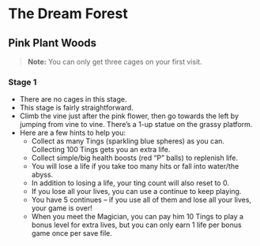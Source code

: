 # The Dream Forest

## Pink Plant Woods

> **Note:** You can only get three cages on your first visit.

### Stage 1

- There are no cages in this stage.
- This stage is fairly straightforward.
- Climb the vine just after the pink flower, then go towards the left by jumping from vine to vine. There’s a 1-up statue on the grassy platform.
- Here are a few hints to help you:
  - Collect as many Tings (sparkling blue spheres) as you can. Collecting 100 Tings gets you an extra life.
  - Collect simple/big health boosts (red “P” balls) to replenish life.
  - You will lose a life if you take too many hits or fall into water/the abyss.
  - In addition to losing a life, your ting count will also reset to 0.
  - If you lose all your lives, you can use a continue to keep playing.
  - You have 5 continues – if you use all of them and lose all your lives, your game is over!
  - When you meet the Magician, you can pay him 10 Tings to play a bonus level for extra lives, but you can only earn 1 life per bonus game once per save file.
